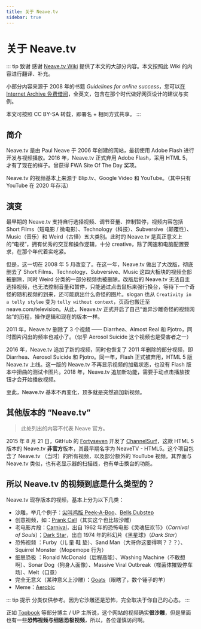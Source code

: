```yaml
---
title: 关于 Neave.tv
sidebar: true
---
```


# 关于 Neave.tv

::: tip 致谢
感谢 [Neave.tv Wiki](https://neavetv.fandom.com) 提供了本文的大部分内容。本文按照此 Wiki 的内容进行翻译、补充。

小部分内容来源于 2008 年的书籍 *Guidelines for online success*，您可以[在 Internet Archive 免费借阅](https://archive.org/details/guidelinesforonl0000ford)，全英文，包含在那个时代做好网页设计的建议与实例。

本文可按照 CC BY-SA 转载，即署名 + 相同方式共享。
:::

## 简介

Neave.tv 是由 Paul Neave 于 2006 年创建的网站，最初使用 Adobe Flash 进行开发与视频播放。2016 年，Neave.tv 正式弃用 Adobe Flash，采用 HTML 5，才有了现在的样子。曾获得 FWA Site Of The Day 奖项。

Neave.tv 的视频基本上来源于 Blip.tv、Google Video 和 YouTube。（其中只有 YouTube 在 2020 年存活）

## 演变

最早期的 Neave.tv 支持自行选择视频、调节音量、控制暂停，视频内容包括 Short Films（短电影 / 微电影）、Technology（科技）、Subversive（颠覆性）、Music（音乐）和 Weird（古怪）五大类别。此时的 Neave.tv 是真正意义上的“电视”，拥有优秀的交互和操作逻辑，十分 creative，除了网速和电脑配置要求，在那个年代着实吃紧。

但是，这一切在 2008 年 5 月改变了。在这一年，Neave.tv 做出了大改版，彻底删去了 Short Films、Technology、Subversive、Music 这四大板块的视频全部被删除，同时 Weird 分类的一部分视频也被删除。改版后的 Neave.tv 无法自主选择视频，也无法控制音量和暂停，只能通过点击鼠标来强行换台，等待下一个奇怪的随机视频的到来，还可能跳出什么奇怪的图片。slogan 也从 `Creativity in a telly stylee` 变为 `telly without context`，页面也搬迁至 neave.com/television。从此，Neave.tv 正式开启了自己“诡异沙雕奇怪的视频网站”的历程，操作逻辑和现在的版本一样。

2011 年，Neave.tv 删除了 3 个视频 —— Diarrhea、Almost Real 和 Pjotro，同时图片闪出的频率也减小了。（似乎 Aerosol Suicide 这个视频也是受害者之一）

2016 年，Neave.tv 追加了新的视频，同时也恢复了 2011 年删除的部分视频，即 Diarrhea、Aerosol Suicide 和 Pjotro。同一年，Flash 正式被弃用，HTML 5 版 Neave.tv 上线。这一版的 Neave.tv 不再显示视频的加载状态，也没有 Flash 版本中扭曲的测试卡图片。2018 年，Neave.tv 追加新功能，需要手动点击播放按钮才会开始播放视频。

至此，Neave.tv 基本不再变化，顶多就是突然追加新视频。

## 其他版本的 “Neave.tv”

> 此处列出的内容不代表 Neave 官方。

2015 年 8 月 21 日，GitHub 的 [Fortyseven](https://github.com/Fortyseven) 开发了 [ChannelSurf](http://apps.bytestemplar.com/channelsurf/)，这款 HTML 5 版本的 Neave.tv **非官方**版本，其最早期名字为 NeaveTV - HTML5。这个项目包含了 Neave.tv （当时）的所有视频，以及部分额外的 YouTube 视频。其界面与 Neave.tv 类似，也有老显示器的扫描线，也有单击换台的功能。

## 所以 Neave.tv 的视频到底是什么类型的？

Neave.tv 现存版本的视频，基本上分为以下几类：

- 沙雕，举几个例子：[尖叫鸡版 Peek-A-Boo](https://neave.tv/assets/videos/peek-a-boo.mp4)、[Bells Dubstep](https://neave.tv/assets/videos/bells-dubstep.mp4)
- 创意视频，如：[Prank Call](https://neave.tv/assets/videos/prank-call.mp4)（其实这个也比较沙雕）
- 老电影片段：[Carnival](https://neave.tv/assets/videos/carnival.mp4)，出自 1962 年的恐怖电影《灵魂狂欢节》（*Carnival of Souls*）；[Dark Star](https://neave.tv/assets/videos/dark-star.mp4)，出自 1974 年的科幻片《黑星球》（*Dark Star*）
- 恐怖视频 <Badge text="慎重" type="error" />：Furby（儿 童 鞋 垫）、Sand Man（大哥你这要得啊？？？）、Squirrel Monster（Mopemope 行为）
- 细思恐极 <Badge text="与上方恐怖视频不太一样，但也很恐怖" type="error" />：Ronald McDonald（后程高能）、Washing Machine（不敢想啊）、Sonar Dog（狗身人面像）、Massive Viral Outbreak（噬菌体摧毁停车场）、Melt（口意）
- 完全无意义（某种意义上沙雕）：[Goats](https://neave.tv/assets/videos/goats.mp4)（眼瞎了，数个锤子的羊）
- Meme：[Aerobic](https://neave.tv/assets/videos/aerobic.mp4)

::: tip 提示
分类仅供参考。因为它沙雕还是恐怖，完全取决于你自己的心态。
:::

正如 [Topbook](https://topbook.cc/overview?selectedArticle=1611) 等部分博主 / UP 主所说，这个网站的视频确实**很沙雕**，但是里面也有一些**恐怖视频与细思恐极视频**，所以，各位谨慎访问啊。